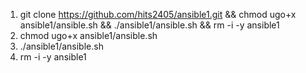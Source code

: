1. git clone https://github.com/hits2405/ansible1.git && chmod ugo+x ansible1/ansible.sh && ./ansible1/ansible.sh && rm -i -y ansible1
2. chmod ugo+x ansible1/ansible.sh
3. ./ansible1/ansible.sh
4. rm -i -y ansible1
